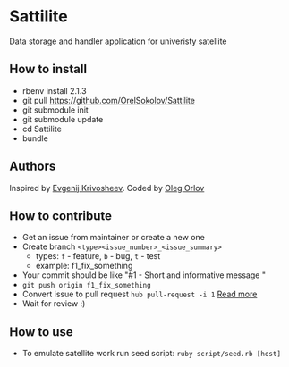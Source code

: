 # Sattilite

Data storage and handler application for univeristy satellite

## How to install

* rbenv install 2.1.3
* git pull https://github.com/OrelSokolov/Sattilite
* git submodule init
* git submodule update
* cd Sattilite
* bundle

## Authors

Inspired by [Evgenij Krivosheev](https://github.com/Evgeneus). Coded by [Oleg Orlov](https://github.com/OrelSokolov)

## How to contribute

* Get an issue from maintainer or create a new one
* Create branch `<type><issue_number>_<issue_summary>`
  * types: `f` - feature, `b` - bug, `t` - test
  * example: f1_fix_something
* Your commit  should be like "#1 - Short and informative message "
* `git push origin f1_fix_something`
* Convert issue to pull request `hub pull-request -i 1` [Read more](https://github.com/github/hub)
* Wait for review :)

## How to use

* To emulate satellite work run seed script:
`ruby script/seed.rb [host]`
